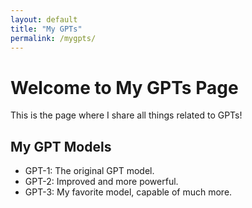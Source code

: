 ```yaml
---
layout: default
title: "My GPTs"
permalink: /mygpts/
---
```


# Welcome to My GPTs Page

This is the page where I share all things related to GPTs!

## My GPT Models

- GPT-1: The original GPT model.
- GPT-2: Improved and more powerful.
- GPT-3: My favorite model, capable of much more.